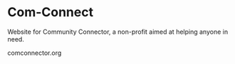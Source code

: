 # Com-Connect

Website for Community Connector, a non-profit aimed at helping anyone in need.

comconnector.org
